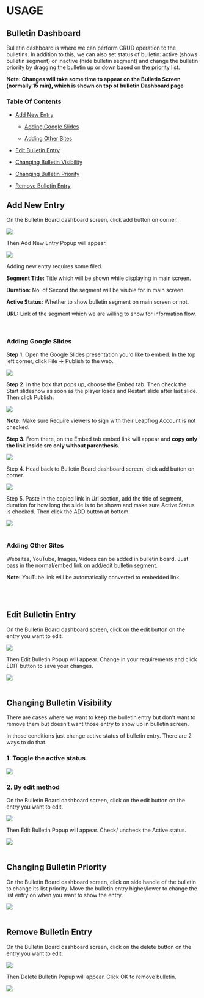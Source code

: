 # USAGE

## Bulletin Dashboard

Bulletin dashboard is where we can perform CRUD operation to the bulletins. In addition to this, we can also set status of bulletin: active (shows bulletin segment) or inactive (hide bulletin segment) and change the bulletin priority by dragging the bulletin up or down based on the priority list.

**Note: Changes will take some time to appear on the Bulletin Screen (normally 15 min), which is shown on top of bulletin Dashboard page**

### Table Of Contents

- [Add New Entry](#add-new-entry)

  - [Adding Google Slides](#adding-google-slides)

  - [Adding Other Sites](#adding-other-sites)

- [Edit Bulletin Entry](#edit-bulletin-entry)

- [Changing Bulletin Visibility](#changing-bulletin-visibility)

- [Changing Bulletin Priority](#changing-bulletin-priority)

- [Remove Bulletin Entry](#remove-bulletin-entry)

## Add New Entry

On the Bulletin Board dashboard screen, click add button on corner.

<img  src="assets/add_entry_button.png"/>

Then Add New Entry Popup will appear.

<img  src="assets/add_new_entry.png"/>

Adding new entry requires some filed.

**Segment Title:** Title which will be shown while displaying in main screen.

**Duration:** No. of Second the segment will be visible for in main screen.

**Active Status:** Whether to show bulletin segment on main screen or not.

**URL:** Link of the segment which we are willing to show for information flow.

<br>

### Adding Google Slides

**Step 1.** Open the Google Slides presentation you'd like to embed. In the top left corner, click File → Publish to the web.

<img  src="assets/1_publish_to_web.png"/>

**Step 2.** In the box that pops up, choose the Embed tab. Then check the Start slideshow as soon as the player loads and Restart slide after last slide.
Then click Publish.

<img  src="assets/2_create_embed_link.png"/>

**Note:** Make sure Require viewers to sign with their Leapfrog Account is not checked.

**Step 3.** From there, on the Embed tab embed link will appear and **copy only the link inside src only without parenthesis**.

<img  src="assets/3_copying_embed_link.png"/>

Step 4. Head back to Bulletin Board dashboard screen, click add button on corner.

<img  src="assets/add_entry_button.png"/>

Step 5. Paste in the copied link in Url section, add the title of segment, duration for how long the slide is to be shown and make sure Active Status is checked. Then click the ADD button at bottom.

<img  src="assets/4_add_new_entry.png"/>

<br>
<br>

### Adding Other Sites

Websites, YouTube, Images, Videos can be added in bulletin board. Just pass in the normal/embed link on add/edit bulletin segment.

**Note:** YouTube link will be automatically converted to embedded link.

<br>
<br>

## Edit Bulletin Entry

On the Bulletin Board dashboard screen, click on the edit button on the entry you want to edit.

<img  src="assets/edit_entry_button.png"/>

Then Edit Bulletin Popup will appear. Change in your requirements and click EDIT button to save your changes.

<img  src="assets/edit_entry.png"/>

<br>
<br>

## Changing Bulletin Visibility

There are cases where we want to keep the bulletin entry but don't want to remove them but doesn't want those entry to show up in bulletin screen.

In those conditions just change active status of bulletin entry. There are 2 ways to do that.

### 1. Toggle the active status

<img  src="assets/change_bulletin_visibility_1.png"/>

### 2. By edit method

On the Bulletin Board dashboard screen, click on the edit button on the entry you want to edit.

<img  src="assets/edit_entry_button.png"/>

Then Edit Bulletin Popup will appear. Check/ uncheck the Active status.

<img  src="assets/change_bulletin_visibility_2.png"/>

<br>
<br>

## Changing Bulletin Priority

On the Bulletin Board dashboard screen, click on side handle of the bulletin to change its list priority. Move the bulletin entry higher/lower to change the list entry on when you want to show the entry.

<img  src="assets/change_priority.png"/>

<br>
<br>

## Remove Bulletin Entry

On the Bulletin Board dashboard screen, click on the delete button on the entry you want to edit.

<img  src="assets/remove_entry_button.png"/>

Then Delete Bulletin Popup will appear. Click OK to remove bulletin.

<img  src="assets/remove_entry.png"/>

